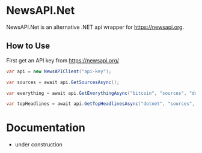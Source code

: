 # NewsAPI.Net

NewsAPI.Net is an alternative .NET api wrapper for https://newsapi.org. 

## How to Use

First get an API key from https://newsapi.org/

```cs
var api = new NewsAPIClient("api-key");

var sources = await api.GetSourcesAsync();

var everything = await api.GetEverythingAsync("bitcoin", "sources", "domains");

var topHeadlines = await api.GetTopHeadlinesAsync("dotnet", "sources", "domains");
```

# Documentation
 - under construction